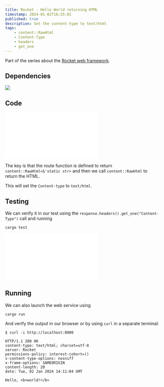 ```yaml
---
title: Rocket - Hello World returning HTML
timestamp: 2024-01-02T16:25:01
published: true
description: Set the content-type to text/html
tags:
    - content::RawHtml
    - Content-Type
    - headers
    - get_one
---
```


Part of the series about the [Rocket web framework](/rocket).


## Dependencies

![](examples/rocket/hello-world-html/Cargo.tmpl)


## Code

![](examples/rocket/hello-world-html/src/main.rs)

The key is that the route function is defined to return `content::RawHtml<&'static str>`
and then we call `content::RawHtml` to return the HTML.

This will set the `Content-type` to `text/html`.


## Testing

We can verify it in our test using the `response.headers().get_one("Content-Type")` call and running

```
cargo test
```

![](examples/rocket/hello-world-html/src/tests.rs)


## Running

We can also launch the web service using

```
cargo run
```

And verify the output in our browser or by using `curl` in a separate terminal:

```
$ curl -i http://localhost:8000

HTTP/1.1 200 OK
content-type: text/html; charset=utf-8
server: Rocket
permissions-policy: interest-cohort=()
x-content-type-options: nosniff
x-frame-options: SAMEORIGIN
content-length: 20
date: Tue, 02 Jan 2024 14:11:04 GMT

Hello, <b>world!</b>
```


